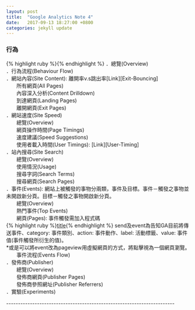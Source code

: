 ```yaml
---
layout: post
title:  "Google Analytics Note 4"
date:   2017-09-13 18:27:00 +0800
categories: jekyll update
---
```

<h3>行為</h3>
{% highlight ruby %}{% endhighlight %}
．總覽(Overview)<br>
．行為流程(Behaviour Flow)<br>
．網站內容(Site Content): 離開率v.s跳出率[Link][Exit-Bouncing]<br>
　　所有網頁(All Pages)<br>
　　內容深入分析(Content Drilldown)<br>
　　到達網頁(Landing Pages)<br>
　　離開網頁(Exit Pages)<br>
．網站速度(Site Speed)<br>
　　總覽(Overview)<br>
　　網頁操作時間(Page Timings)<br>
　　速度建議(Speed Suggestions)<br>
　　使用者載入時間(User Timings): [Link][User-Timing]<br>
．站內搜尋(Site Search)<br>
　　總覽(Overview)<br>
　　使用情況(Usage)<br>
　　搜尋字詞(Search Terms)<br>
　　搜尋網頁(Search Pages)<br>
．事件(Events): 網站上被觸發的事物分兩類，事件及目標。事件－觸發之事物並未開啟新分頁。目標－觸發之事物開啟新分頁。<br>
　　總覽(Overview)<br>
　　熱門事件(Top Events)<br>
　　網頁(Pages): 事件觸發需加入程式碼<br>
{% highlight ruby %}<a href="example.com" onclick="ga('send', 'event', 'catagory', 'action', 'label', 'value')">title</a>{% endhighlight %}
send及event為告知GA目前將傳送事件、category: 事件類別、action: 事件動作、label: 活動標籤、value: 事件值(事件觸發所衍生的值)。<br>
*或是可以將event改為pageview用虛擬網頁的方式，將點擊視為一個網頁瀏覽。<br>
　　事件流程(Events Flow)<br>
．發佈商(Publisher)<br>
　　總覽(Overview)<br>
　　發佈商網頁(Publisher Pages)<br>
　　發佈商參照網址(Publisher Referrers)<br>
．實驗(Experiments)<br>



-----------------------------------------------------------------------<br>

[Exit-Bouncing]:https://support.google.com/analytics/answer/2525491?hl=zh-Hant
[User-Timing]:https://developers.google.com/analytics/devguides/collection/analyticsjs/user-timings?hl=zh-tw